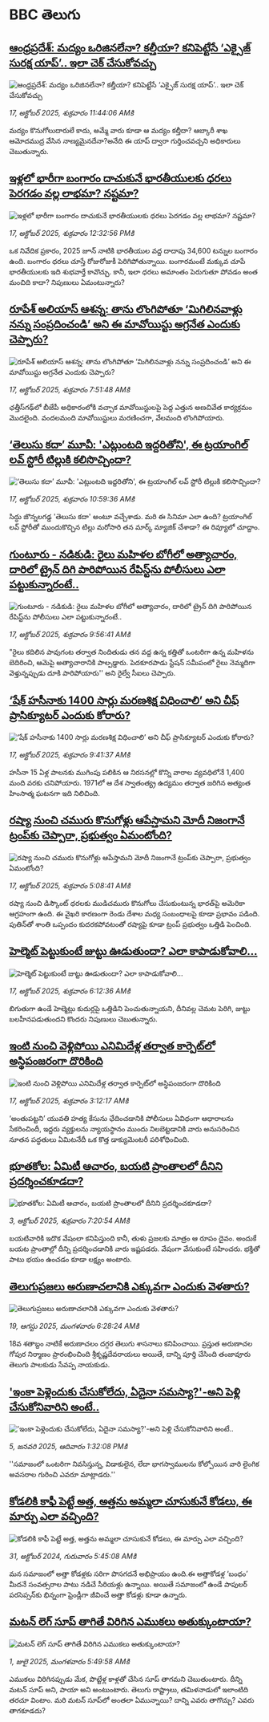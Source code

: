 # BBC తెలుగు## [ఆంధ్రప్రదేశ్: మద్యం ఒరిజినలేనా? కల్తీయా? కనిపెట్టేసే ‘ఎక్సైజ్‌ సురక్ష యాప్‌’.. ఇలా చెక్ చేసుకోవచ్చు](https://www.bbc.com/telugu/articles/czdr5l2lq1eo?at_medium=RSS&at_campaign=rss?at_campaign=githubrss)![ఆంధ్రప్రదేశ్: మద్యం ఒరిజినలేనా? కల్తీయా? కనిపెట్టేసే ‘ఎక్సైజ్‌ సురక్ష యాప్‌’.. ఇలా చెక్ చేసుకోవచ్చు](https://ichef.bbci.co.uk/ace/ws/240/cpsprodpb/d1db/live/97486070-aa94-11f0-ba75-093eca1ac29b.jpg)_17, అక్టోబర్ 2025, శుక్రవారం 11:44:06 AMకి_మద్యం కొనుగోలుదారులే కాదు, అమ్మే వారు కూడా ఆ మద్యం కల్తీదా? ఆబ్కారీ శాఖ ఆమోదముద్ర వేసిన నాణ్యమైనదేనా?అనేది ఈ యాప్‌ ద్వారా గుర్తించవచ్చని అధికారులు చెబుతున్నారు.## [ఇళ్లలో భారీగా బంగారం దాచుకునే భారతీయులకు ధరలు పెరగడం వల్ల లాభమా? నష్టమా?](https://www.bbc.com/telugu/articles/cge5jg154x0o?at_medium=RSS&at_campaign=rss?at_campaign=githubrss)![ఇళ్లలో భారీగా బంగారం దాచుకునే భారతీయులకు ధరలు పెరగడం వల్ల లాభమా? నష్టమా?](https://ichef.bbci.co.uk/ace/ws/240/cpsprodpb/2f9c/live/facdddc0-aaba-11f0-aa13-0b0479f6f42a.jpg)_17, అక్టోబర్ 2025, శుక్రవారం 12:32:56 PMకి_ఒక నివేదిక ప్రకారం, 2025 జూన్ నాటికి భారతీయుల వద్ద దాదాపు 34,600 టన్నుల బంగారం ఉంది. బంగారం ధరలు చూస్తే రోజురోజుకీ పెరిగిపోతున్నాయి. బంగారమంటే మక్కువ చూపే భారతీయులకు ఇది శుభవార్తే కావొచ్చు. కానీ, ఇలా ధరలు అమాంతం పెరుగుతూ పోవడం అంత మంచిది కాదా? నిపుణులు ఏమంటున్నారు?## [రూపేశ్ అలియాస్ ఆశన్న: తాను లొంగిపోతూ ‘మిగిలినవాళ్లు నన్ను సంప్రదించండి’ అని ఈ మావోయిస్టు అగ్రనేత ఎందుకు చెప్పారు? ](https://www.bbc.com/telugu/articles/cwyn49d0503o?at_medium=RSS&at_campaign=rss?at_campaign=githubrss)![రూపేశ్ అలియాస్ ఆశన్న: తాను లొంగిపోతూ ‘మిగిలినవాళ్లు నన్ను సంప్రదించండి’ అని ఈ మావోయిస్టు అగ్రనేత ఎందుకు చెప్పారు? ](https://ichef.bbci.co.uk/ace/ws/240/cpsprodpb/cbfa/live/48663af0-ab2e-11f0-a94b-bd0a0d9557d9.jpg)_17, అక్టోబర్ 2025, శుక్రవారం 7:51:48 AMకి_ఛత్తీస్‌గఢ్‌లో బీజేపీ అధికారంలోకి వచ్చాక మావోయిస్టులపై పెద్ద ఎత్తున అణచివేత కార్యక్రమం మొదలైంది. వందలమంది మావోయిస్టులు మరణించగా, వేలమంది లొంగిపోయారు.## [‘తెలుసు కదా’ మూవీ: 'ఎట్లుంటది ఇద్దరితోని', ఈ ట్రయాంగిల్ లవ్ స్టోరీ టిల్లుకి కలిసొచ్చిందా?](https://www.bbc.com/telugu/articles/cy8v72j8yz5o?at_medium=RSS&at_campaign=rss?at_campaign=githubrss)![‘తెలుసు కదా’ మూవీ: 'ఎట్లుంటది ఇద్దరితోని', ఈ ట్రయాంగిల్ లవ్ స్టోరీ టిల్లుకి కలిసొచ్చిందా?](https://ichef.bbci.co.uk/ace/ws/240/cpsprodpb/c270/live/5a4f87a0-ab45-11f0-86b3-2dd47a6542fa.jpg)_17, అక్టోబర్ 2025, శుక్రవారం 10:59:36 AMకి_సిద్ధు జొన్న‌లగ‌డ్డ 'తెలుసు క‌దా' అంటూ వచ్చేశాడు. మరి ఈ సినిమా ఎలా ఉంది? ట్రయాంగిల్ లవ్ స్టోరీతో ముందుకొచ్చిన టిల్లు మరోసారి తన మార్క్ మ్యాజిక్ చేశాడా? ఈ రివ్యూలో చూద్దాం.## [గుంటూరు - నడికుడి: రైలు మహిళల బోగీలో అత్యాచారం, దారిలో ట్రైన్ దిగి పారిపోయిన రేపిస్ట్‌‌ను పోలీసులు ఎలా పట్టుకున్నారంటే..](https://www.bbc.com/telugu/articles/ce3k1g1kenwo?at_medium=RSS&at_campaign=rss?at_campaign=githubrss)![గుంటూరు - నడికుడి: రైలు మహిళల బోగీలో అత్యాచారం, దారిలో ట్రైన్ దిగి పారిపోయిన రేపిస్ట్‌‌ను పోలీసులు ఎలా పట్టుకున్నారంటే..](https://ichef.bbci.co.uk/ace/ws/240/cpsprodpb/8246/live/ea6ea580-ab3d-11f0-b2a1-6f537f66f9aa.jpg)_17, అక్టోబర్ 2025, శుక్రవారం 9:56:41 AMకి_"రైలు కదిలిన పావుగంట తర్వాత నిందితుడు తన వద్ద ఉన్న కత్తితో ఒంటరిగా ఉన్న మహిళను బెదిరించి, ఆమెపై అత్యాచారానికి పాల్పడ్డారు. పెదకూరపాడు స్టేషన్‌ సమీపంలో రైలు నెమ్మదిగా వెళ్తున్నప్పుడు దూకి పారిపోయారు'' అని రైల్వే సీఐలు చెప్పారు.## [‘షేక్ హసీనాకు 1400 సార్లు మరణశిక్ష విధించాలి’ అని చీఫ్ ప్రాసిక్యూటర్ ఎందుకు కోరారు?](https://www.bbc.com/telugu/articles/cn8vgjj1vmgo?at_medium=RSS&at_campaign=rss?at_campaign=githubrss)![‘షేక్ హసీనాకు 1400 సార్లు మరణశిక్ష విధించాలి’ అని చీఫ్ ప్రాసిక్యూటర్ ఎందుకు కోరారు?](https://ichef.bbci.co.uk/ace/ws/240/cpsprodpb/b974/live/b92d9630-ab19-11f0-93f3-35cf52b1b510.jpg)_17, అక్టోబర్ 2025, శుక్రవారం 9:41:37 AMకి_హసీనా 15 ఏళ్ల పాలనకు ముగింపు పలికిన ఆ నిరసనల్లో కొన్ని వారాల వ్యవధిలోనే 1,400 మంది వరకు చనిపోయారు. 1971లో ఆ దేశ స్వాతంత్య్ర ఉద్యమం తర్వాత జరిగిన అత్యంత హింసాత్మ ఘటనగా ఇది నిలిచింది.## [రష్యా నుంచి చమురు కొనుగోళ్లు ఆపేస్తామని మోదీ నిజంగానే ట్రంప్‌కు  చెప్పారా, ప్రభుత్వం ఏమంటోంది? ](https://www.bbc.com/telugu/articles/cz7pwnvq28yo?at_medium=RSS&at_campaign=rss?at_campaign=githubrss)![రష్యా నుంచి చమురు కొనుగోళ్లు ఆపేస్తామని మోదీ నిజంగానే ట్రంప్‌కు  చెప్పారా, ప్రభుత్వం ఏమంటోంది? ](https://ichef.bbci.co.uk/ace/ws/240/cpsprodpb/c8c2/live/6c942640-ab05-11f0-ba75-093eca1ac29b.png)_17, అక్టోబర్ 2025, శుక్రవారం 5:08:41 AMకి_రష్యా నుంచి డిస్కౌంట్ ధరలకు ముడిచమురు కొనుగోలు చేసుకుంటున్న భారత్‌పై  అమెరికా ఆగ్రహంగా ఉంది. ఈ వైఖరి కారణంగా రెండు దేశాల మధ్య సంబంధాలపై కూడా ప్రభావం పడింది. పుతిన్‌తో శాంతి ఒప్పందం కుదరకపోవటంతో రష్యాపై కూడా ట్రంప్ ప్రభుత్వం ఒత్తిడి పెంచింది.## [హెల్మెట్ పెట్టుకుంటే జుట్టు ఊడుతుందా? ఎలా కాపాడుకోవాలి...](https://www.bbc.com/telugu/articles/c14pln02plro?at_medium=RSS&at_campaign=rss?at_campaign=githubrss)![హెల్మెట్ పెట్టుకుంటే జుట్టు ఊడుతుందా? ఎలా కాపాడుకోవాలి...](https://ichef.bbci.co.uk/ace/ws/240/cpsprodpb/c5f3/live/c9a78360-aa8b-11f0-ba75-093eca1ac29b.jpg)_17, అక్టోబర్ 2025, శుక్రవారం 6:12:36 AMకి_బిగుతుగా ఉండే హెల్మెట్లు కుదుర్లపై ఒత్తిడిని పెంచుతున్నాయని, దీనివల్ల చెమట పెరిగి, జుట్టు బలహీనపడుతుందని కొందరు నిపుణులు చెబుతున్నారు.## [ఇంటి నుంచి వెళ్లిపోయి ఎనిమిదేళ్ల తర్వాత కార్పెట్‌లో అస్థిపంజరంగా దొరికింది](https://www.bbc.com/telugu/articles/cq83vkz201do?at_medium=RSS&at_campaign=rss?at_campaign=githubrss)![ఇంటి నుంచి వెళ్లిపోయి ఎనిమిదేళ్ల తర్వాత కార్పెట్‌లో అస్థిపంజరంగా దొరికింది](https://ichef.bbci.co.uk/ace/ws/240/cpsprodpb/9b4e/live/ff6e6160-aa8d-11f0-978a-a301e44bcdc7.jpg)_17, అక్టోబర్ 2025, శుక్రవారం 3:12:17 AMకి_‘అంతుపట్టని’ యువతి హత్య కేసును ఛేదించడానికి పోలీసులు ఏవిధంగా ఆధారాలను సేకరించిందీ, ఇద్దరు వ్యక్తులను న్యాయస్థానం ముందు నిలబెట్టడానికి వారు అనుసరించిన నూతన పద్ధతులు ఏమిటనేదీ ఒక కొత్త డాక్యుమెంటరీ పరిశోధించింది.## [భూతకోల: ఏమిటీ ఆచారం, బయటి ప్రాంతాలలో దీనిని ప్రదర్శించకూడదా?](https://www.bbc.com/telugu/articles/cr5qjnvzg7no?at_medium=RSS&at_campaign=rss?at_campaign=githubrss)![భూతకోల: ఏమిటీ ఆచారం, బయటి ప్రాంతాలలో దీనిని ప్రదర్శించకూడదా?](https://ichef.bbci.co.uk/ace/ws/240/cpsprodpb/c56a/live/c8838e90-9f8f-11f0-b741-177e3e2c2fc7.jpg)_3, అక్టోబర్ 2025, శుక్రవారం 7:20:54 AMకి_బయటివారికి ఇదొక వేషంలా కనిపిస్తుంది కానీ, తుళు ప్రజలకు మాత్రం ఆ రూపం దైవం. అందుకే బయట ప్రాంతాల్లో దీన్ని ప్రదర్శించడానికి వారు ఇష్టపడరు. వేషంగా వేసుకుంటే సహించరు. భక్తితో పాటు భయం ఉంచడం కూడా లక్ష్యం అంటారు.## [తెలుగుప్రజలు అరుణాచలానికి ఎక్కువగా ఎందుకు వెళతారు?](https://www.bbc.com/telugu/articles/c8jp32zrzxpo?at_medium=RSS&at_campaign=rss?at_campaign=githubrss)![తెలుగుప్రజలు అరుణాచలానికి ఎక్కువగా ఎందుకు వెళతారు?](https://ichef.bbci.co.uk/ace/ws/240/cpsprodpb/cf2d/live/01932bf0-7d85-11f0-98a0-956f61945264.jpg)_19, ఆగస్టు 2025, మంగళవారం 6:28:24 AMకి_18వ శతాబ్దం నాటికే అరుణాచలం దగ్గర తెలుగు శాసనాలు కనిపించాయి. ప్రస్తుత అరుణాచల గోపుర నిర్మాణం ప్రారంభించింది శ్రీకృష్ణదేవరాయలు అయితే, దాన్ని పూర్తి చేసింది తంజావూరు తెలుగు పాలకుడు సేవప్ప నాయకుడు.## ['ఇంకా పెళ్లెందుకు చేసుకోలేదు, ఏదైనా సమస్యా?'-అని పెళ్లి చేసుకోనివారిని అంటే..](https://www.bbc.com/telugu/articles/cgq1w3lz7yyo?at_medium=RSS&at_campaign=rss?at_campaign=githubrss)!['ఇంకా పెళ్లెందుకు చేసుకోలేదు, ఏదైనా సమస్యా?'-అని పెళ్లి చేసుకోనివారిని అంటే..](https://ichef.bbci.co.uk/ace/ws/240/cpsprodpb/f6de/live/72c94a60-cb3e-11ef-87df-d575b9a434a4.jpg)_5, జనవరి 2025, ఆదివారం 1:32:08 PMకి_''సమాజంలో ఒంటరిగా నివసిస్తున్న, విడాకులైన, లేదా భాగస్వాములను కోల్పోయిన వారి లైంగిక అవసరాల గురించి ఎవరూ మాట్లాడరు.''## [కోడలికి కాఫీ పెట్టే అత్త, అత్తను అమ్మలా చూసుకునే కోడలు, ఈ మార్పు ఎలా వచ్చింది?](https://www.bbc.com/telugu/articles/c1l41zl8el2o?at_medium=RSS&at_campaign=rss?at_campaign=githubrss)![కోడలికి కాఫీ పెట్టే అత్త, అత్తను అమ్మలా చూసుకునే కోడలు, ఈ మార్పు ఎలా వచ్చింది?](https://ichef.bbci.co.uk/ace/ws/240/cpsprodpb/2b61/live/9176a6d0-8b0e-11ef-a81b-b1eda9741da3.jpg)_31, అక్టోబర్ 2024, గురువారం 5:45:08 AMకి_మన సమాజంలో అత్తా కోడళ్లకు సరిగా పొసగదనే అభిప్రాయం ఉంది.ఈ అత్తాకోడళ్ల ‘బంధం’ మీదనే సంవత్సరాల పాటు నడిచే సీరియళ్లు ఉన్నాయి. అయితే సమాజంలో ఉండే పాపులర్ పరసెప్సన్‌కు భిన్నంగా ఫ్రెండ్లీగా జీవించే అత్తా కోడళ్లు కూడా ఉన్నారు.## [మటన్ లెగ్ సూప్ తాగితే విరిగిన ఎముకలు అతుక్కుంటాయా?](https://www.bbc.com/telugu/articles/c0l4g92j8kzo?at_medium=RSS&at_campaign=rss?at_campaign=githubrss)![మటన్ లెగ్ సూప్ తాగితే విరిగిన ఎముకలు అతుక్కుంటాయా?](https://ichef.bbci.co.uk/ace/ws/240/cpsprodpb/b31e/live/cce532c0-6d41-11f0-9462-bb509dc78127.jpg)_1, జులై 2025, మంగళవారం 5:49:58 AMకి_ఎముకలు విరిగినప్పుడు మేక, పొట్టేళ్ల కాళ్లతో చేసిన సూప్ తాగమని చెబుతుంటారు. దీన్ని మటన్ సూప్ అని, పాయా అని అంటుంటారు. తెలుగు రాష్ట్రాలు, తమిళనాడులో ఇలాంటిది తరచూ వింటాం. మరి మటన్ సూప్‌లో అంతలా ఏమున్నాయి? దాన్ని ఎవరు తాగొచ్చు? ఎవరు తాగకూడదు?